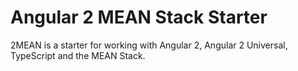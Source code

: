 # Angular 2 MEAN Stack Starter
2MEAN is a starter for working with Angular 2, Angular 2 Universal, TypeScript and the MEAN Stack.
